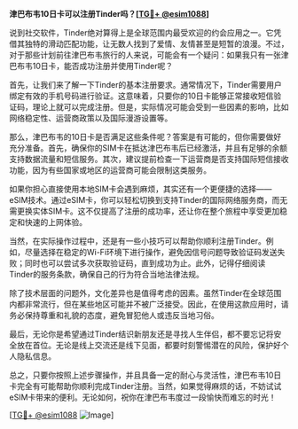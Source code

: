 **津巴布韦10日卡可以注册Tinder吗？[[TG💪+ @esim1088](https://t.me/s/esim1088)]**

说到社交软件，Tinder绝对算得上是全球范围内最受欢迎的约会应用之一。它凭借其独特的滑动匹配功能，让无数人找到了爱情、友情甚至是短暂的浪漫。不过，对于那些计划前往津巴布韦旅行的人来说，可能会有一个疑问：如果我只有一张津巴布韦10日卡，能否成功注册并使用Tinder呢？

首先，让我们来了解一下Tinder的基本注册要求。通常情况下，Tinder需要用户绑定有效的手机号码进行验证。这意味着，只要你的10日卡能够正常接收短信验证码，理论上就可以完成注册。但是，实际情况可能会受到一些因素的影响，比如网络稳定性、运营商政策以及国际漫游设置等。

那么，津巴布韦的10日卡是否满足这些条件呢？答案是有可能的，但你需要做好充分准备。首先，确保你的SIM卡在抵达津巴布韦后已经激活，并且有足够的余额支持数据流量和短信服务。其次，建议提前检查一下运营商是否支持国际短信接收功能，因为有些国家或地区的运营商可能会限制这类服务。

如果你担心直接使用本地SIM卡会遇到麻烦，其实还有一个更便捷的选择——eSIM技术。通过eSIM卡，你可以轻松切换到支持Tinder的国际网络服务商，而无需更换实体SIM卡。这不仅提高了注册的成功率，还让你在整个旅程中享受更加稳定和快速的上网体验。

当然，在实际操作过程中，还是有一些小技巧可以帮助你顺利注册Tinder。例如，尽量选择在稳定的Wi-Fi环境下进行操作，避免因信号问题导致验证码发送失败；同时也可以尝试多次获取验证码，直到成功为止。此外，记得仔细阅读Tinder的服务条款，确保自己的行为符合当地法律法规。

除了技术层面的问题外，文化差异也是值得考虑的因素。虽然Tinder在全球范围内都非常流行，但在某些地区可能并不被广泛接受。因此，在使用这款应用时，请务必保持尊重和礼貌的态度，避免冒犯他人或违反当地习俗。

最后，无论你是希望通过Tinder结识新朋友还是寻找人生伴侣，都不要忘记将安全放在首位。无论是线上交流还是线下见面，都要时刻警惕潜在的风险，保护好个人隐私信息。

总之，只要你按照上述步骤操作，并且具备一定的耐心与灵活性，津巴布韦10日卡完全有可能帮助你顺利完成Tinder注册。当然，如果觉得麻烦的话，不妨试试eSIM卡带来的便利。无论如何，祝你在津巴布韦度过一段愉快而难忘的时光！

[[TG💪+ @esim1088](https://t.me/s/esim1088) ![Image](https://i.postimg.cc/4NQfJmqS/Snipaste-2025-05-13-00-14-12.png)]